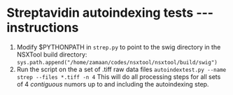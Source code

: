 # Streptavidin autoindexing tests --- instructions

1. Modify $PYTHONPATH in `strep.py` to point to the swig directory in the NSXTool build directory:
   ```sys.path.append("/home/zamaan/codes/nsxtool/nsxtool/build/swig")```
2. Run the script on the a set of .tiff raw data files
   ```autoindextest.py --name strep --files *.tiff -n 4```
   This will do all processing steps for all sets of 4 *contiguous* numors up to and including the autoindexing step.
